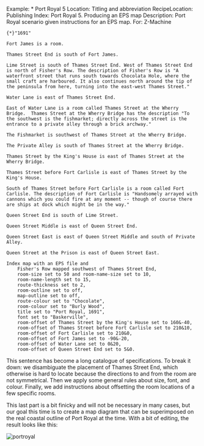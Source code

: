 Example: * Port Royal 5
Location: Titling and abbreviation
RecipeLocation: Publishing
Index: Port Royal 5. Producing an EPS map
Description: Port Royal scenario given instructions for an EPS map.
For: Z-Machine

  

``` inform7
{*}"1691"

Fort James is a room.

Thames Street End is south of Fort James.

Lime Street is south of Thames Street End. West of Thames Street End is north of Fisher's Row. The description of Fisher's Row is "A waterfront street that runs south towards Chocolata Hole, where the small craft are harboured. It also continues north around the tip of the peninsula from here, turning into the east-west Thames Street."

Water Lane is east of Thames Street End.

East of Water Lane is a room called Thames Street at the Wherry Bridge.  Thames Street at the Wherry Bridge has the description "To the southwest is the fishmarket; directly across the street is the entrance to a private alley through a brick archway."

The Fishmarket is southwest of Thames Street at the Wherry Bridge.

The Private Alley is south of Thames Street at the Wherry Bridge.

Thames Street by the King's House is east of Thames Street at the Wherry Bridge.

Thames Street before Fort Carlisle is east of Thames Street by the King's House.

South of Thames Street before Fort Carlisle is a room called Fort Carlisle. The description of Fort Carlisle is "Handsomely arrayed with cannons which you could fire at any moment -- though of course there are ships at dock which might be in the way."

Queen Street End is south of Lime Street.

Queen Street Middle is east of Queen Street End.

Queen Street East is east of Queen Street Middle and south of Private Alley.

Queen Street at the Prison is east of Queen Street East.

Index map with an EPS file and
	Fisher's Row mapped southwest of Thames Street End,
	room-size set to 50 and room-name-size set to 10,
	room-name-length set to 15,
	route-thickness set to 2,
	room-outline set to off,
	map-outline set to off,
	route-colour set to "Chocolate",
	room-colour set to "Burly Wood",
	title set to "Port Royal, 1691",
	font set to "Baskerville",
	room-offset of Thames Street by the King's House set to 160&-40,
	room-offset of Thames Street before Fort Carlisle set to 210&10,
	room-offset of Fort Carlisle set to 210&0,
	room-offset of Fort James set to -90&-20,
	room-offset of Water Lane set to 0&20,
	room-offset of Queen Street End set to 5&0.
```

  
This sentence has become a long catalogue of specifications. To break it down: we disambiguate the placement of Thames Street End, which otherwise is hard to locate because the directions to and from the room are not symmetrical. Then we apply some general rules about size, font, and colour. Finally, we add instructions about offsetting the room locations of a few specific rooms.

  
This last part is a bit finicky and will not be necessary in many cases, but our goal this time is to create a map diagram that can be superimposed on the real coastal outline of Port Royal at the time. With a bit of editing, the result looks like this:

[ZL: this tagging didn't work]::

![portroyal](doc_images/portroyal.png)

